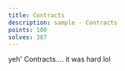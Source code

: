 ```yaml
---
title: Contracts
description: sample - Contracts
points: 100
solves: 387
---
```


yeh' Contracts.... it was hard lol
